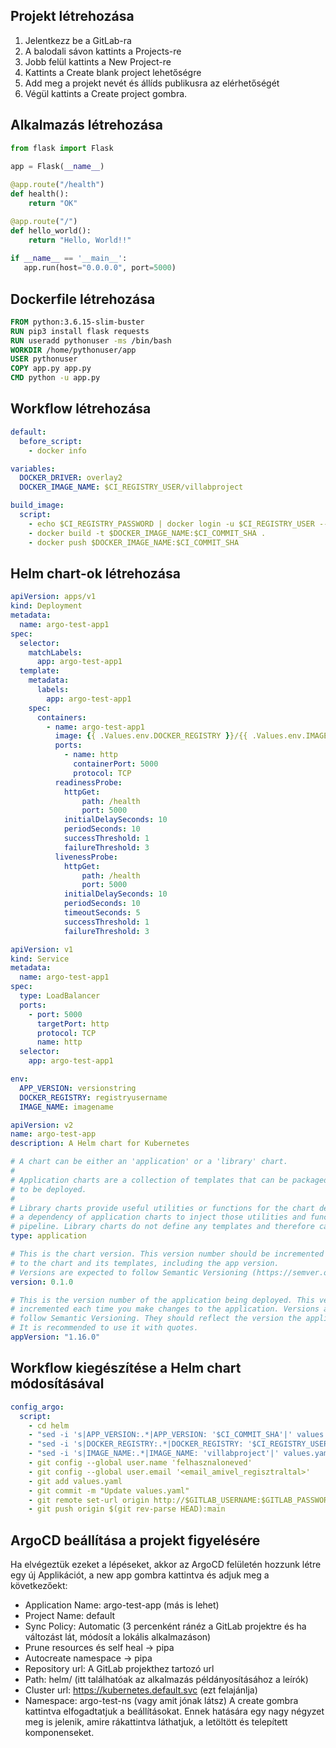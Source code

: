 ## Projekt létrehozása
1. Jelentkezz be a GitLab-ra
2. A balodali sávon kattints a Projects-re
3. Jobb felül kattints a New Project-re
4. Kattints a Create blank project lehetőségre
5. Add meg a projekt nevét és állíds publikusra az elérhetőségét
6. Végül kattints a Create project gombra.

## Alkalmazás létrehozása

```Python
from flask import Flask
 
app = Flask(__name__)

@app.route("/health")
def health():
    return "OK"

@app.route("/")
def hello_world():
    return "Hello, World!!"
 
if __name__ == '__main__':  
   app.run(host="0.0.0.0", port=5000)
```

## Dockerfile létrehozása

```Dockerfile
FROM python:3.6.15-slim-buster
RUN pip3 install flask requests
RUN useradd pythonuser -ms /bin/bash
WORKDIR /home/pythonuser/app
USER pythonuser
COPY app.py app.py
CMD python -u app.py
```

## Workflow létrehozása
```yaml
default:
  before_script:
    - docker info

variables:
  DOCKER_DRIVER: overlay2
  DOCKER_IMAGE_NAME: $CI_REGISTRY_USER/villabproject

build_image:
  script:
    - echo $CI_REGISTRY_PASSWORD | docker login -u $CI_REGISTRY_USER --password-stdin
    - docker build -t $DOCKER_IMAGE_NAME:$CI_COMMIT_SHA .
    - docker push $DOCKER_IMAGE_NAME:$CI_COMMIT_SHA
```

## Helm chart-ok létrehozása

```yaml
apiVersion: apps/v1
kind: Deployment
metadata:
  name: argo-test-app1
spec:
  selector:
    matchLabels:
      app: argo-test-app1
  template:
    metadata:
      labels:
        app: argo-test-app1
    spec:
      containers:
        - name: argo-test-app1
          image: {{ .Values.env.DOCKER_REGISTRY }}/{{ .Values.env.IMAGE_NAME }}:{{ .Values.env.APP_VERSION }}
          ports:
            - name: http
              containerPort: 5000
              protocol: TCP
          readinessProbe:
            httpGet:
                path: /health
                port: 5000
            initialDelaySeconds: 10
            periodSeconds: 10
            successThreshold: 1
            failureThreshold: 3
          livenessProbe:
            httpGet:
                path: /health
                port: 5000
            initialDelaySeconds: 10
            periodSeconds: 10
            timeoutSeconds: 5
            successThreshold: 1
            failureThreshold: 3
```

```yaml
apiVersion: v1
kind: Service
metadata:
  name: argo-test-app1
spec:
  type: LoadBalancer
  ports:
    - port: 5000
      targetPort: http
      protocol: TCP
      name: http
  selector:
    app: argo-test-app1
```

```yaml
env:
  APP_VERSION: versionstring
  DOCKER_REGISTRY: registryusername
  IMAGE_NAME: imagename
```

```yaml
apiVersion: v2
name: argo-test-app
description: A Helm chart for Kubernetes

# A chart can be either an 'application' or a 'library' chart.
#
# Application charts are a collection of templates that can be packaged into versioned archives
# to be deployed.
#
# Library charts provide useful utilities or functions for the chart developer. They're included as
# a dependency of application charts to inject those utilities and functions into the rendering
# pipeline. Library charts do not define any templates and therefore cannot be deployed.
type: application

# This is the chart version. This version number should be incremented each time you make changes
# to the chart and its templates, including the app version.
# Versions are expected to follow Semantic Versioning (https://semver.org/)
version: 0.1.0

# This is the version number of the application being deployed. This version number should be
# incremented each time you make changes to the application. Versions are not expected to
# follow Semantic Versioning. They should reflect the version the application is using.
# It is recommended to use it with quotes.
appVersion: "1.16.0"

```

## Workflow kiegészítése a Helm chart módosításával


```yaml
config_argo:
  script:
    - cd helm
    - "sed -i 's|APP_VERSION:.*|APP_VERSION: '$CI_COMMIT_SHA'|' values.yaml"
    - "sed -i 's|DOCKER_REGISTRY:.*|DOCKER_REGISTRY: '$CI_REGISTRY_USER'|' values.yaml"
    - "sed -i 's|IMAGE_NAME:.*|IMAGE_NAME: 'villabproject'|' values.yaml"
    - git config --global user.name 'felhasznaloneved'
    - git config --global user.email '<email_amivel_regisztraltal>'
    - git add values.yaml
    - git commit -m "Update values.yaml"
    - git remote set-url origin http://$GITLAB_USERNAME:$GITLAB_PASSWORD@128.105.146.171:8080/$GITLAB_USERNAME/myproject.git
    - git push origin $(git rev-parse HEAD):main

```
## ArgoCD beállítása a projekt figyelésére
Ha elvégeztük ezeket a lépéseket, akkor az ArgoCD felületén hozzunk létre egy új Applikációt, a new app gombra kattintva és adjuk meg a következőekt:
- Application Name: argo-test-app (más is lehet)
- Project Name: default
- Sync Policy: Automatic (3 percenként ránéz a GitLab projektre és ha változást lát, módosít a lokális alkalmazáson)
- Prune resources és self heal -> pipa
- Autocreate namespace -> pipa
- Repository url: A GitLab projekthez tartozó url
- Path: helm/ (itt találhatóak az alkalmazás példányosításához a leírók)
- Cluster url: https://kubernetes.default.svc (ezt felajánlja)
- Namespace: argo-test-ns (vagy amit jónak látsz)
A create gombra kattintva elfogadtatjuk a beállításokat. Ennek hatására egy nagy négyzet meg is jelenik, amire rákattintva láthatjuk, a letöltött és telepített komponenseket.
